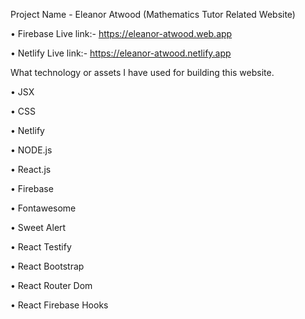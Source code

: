 Project Name - Eleanor Atwood (Mathematics Tutor Related Website)

• Firebase Live link:- https://eleanor-atwood.web.app

• Netlify Live link:- https://eleanor-atwood.netlify.app

What technology or assets I have used for building this website.

• JSX

• CSS

• Netlify

• NODE.js

• React.js

• Firebase

• Fontawesome

• Sweet Alert

• React Testify

• React Bootstrap

• React Router Dom

• React Firebase Hooks

